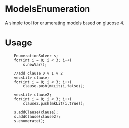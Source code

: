 # ModelsEnumeration
A simple tool for enumerating models based on glucose 4.

Usage
===
```
    EnumerationSolver s;
    for(int i = 0; i < 3; i++)
        s.newVar();

    //add clause 0 v 1 v 2
    vec<Lit> clause;
    for(int i = 0; i < 3; i++)
        clause.push(mkLit(i,false));

    vec<Lit> clause2;
    for(int i = 0; i < 3; i++)
        clause2.push(mkLit(i,true));

    s.addClause(clause);
    s.addClause(clause2);
    s.enumerate();
```

